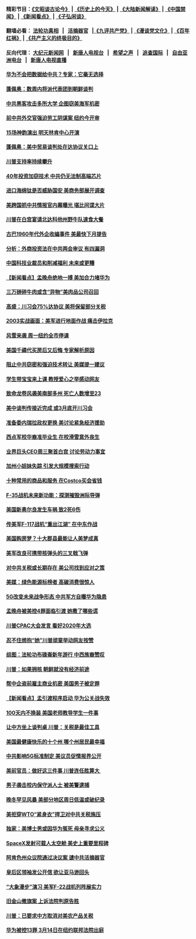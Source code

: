 #### 精彩节目：[《文昭谈古论今》](http://139.180.197.195/wenzhao) | [《历史上的今天》](http://139.180.197.195/today-in-history) | [《大陆新闻解读》](http://139.180.197.195/ntdtv-comedy) | [《中国禁闻》](http://139.180.197.195/ntdtv-news) | [《新闻看点》](http://139.180.197.195/news-insight) | [《子弘闲谈》](http://139.180.197.195/zihongxiantan/) 

 #### 翻墙必看： [法轮功真相](http://139.180.197.195:10000/videos/truth.html) &nbsp;&nbsp;|&nbsp;&nbsp; [活摘器官](http://139.180.197.195:10000/videos/res/Organs/) &nbsp;&nbsp;|[《九评共产党》](http://139.180.197.195:10000/videos/jiuping) | [《漫谈党文化》](http://139.180.197.195:10000/videos/mtdwh) | [《百年红祸》](http://139.180.197.195:10000/videos/bnhh) | [《共产主义的终极目的》](http://139.180.197.195:10000/videos/res/zjmd) 

 #### 反向代理： [大纪元新闻网](http://139.180.197.195:10080/) &nbsp;&nbsp;|&nbsp;&nbsp; [新唐人电视台](http://139.180.197.195:8000/) &nbsp;&nbsp;|&nbsp;&nbsp; [希望之声](http://139.180.197.195:8200/) &nbsp;&nbsp;|&nbsp;&nbsp; [追查国际](http://139.180.197.195:10010/) &nbsp;&nbsp;|&nbsp;&nbsp; [自由亚洲电台](http://139.180.197.195:9800/) &nbsp;&nbsp;|&nbsp;&nbsp; [新唐人电视直播](http://139.180.197.195/) 

#### [华为不会把数据给中共？专家：它毫无选择](../pages/nsc412/n11091261.md?t=03051836) 

#### [蓬佩奥：数周内将派代表团到朝鲜谈判](../pages/nsc412/n11091119.md?t=03051836) 

#### [中共黑客攻击多所大学 企图窃美海军机密](../pages/nsc412/n11091170.md?t=03051836) 

#### [前中共外交官强迫劳工阴谋案 纽约今开审](../pages/nsc412/n11090001.md?t=03051836) 

#### [15场神韵演出 明天林肯中心开演](../pages/nsc412/n11089990.md?t=03051836) 

#### [蓬佩奥：美中贸易谈判处在达协议关口上](../pages/nsc412/n11089620.md?t=03051836) 

#### [川普支持率持续攀升](../pages/nsc412/n11089760.md?t=03051836) 

#### [40年投资加窃技术 中共仍无法制高端芯片](../pages/nsc412/n11089086.md?t=03051836) 

#### [进口海绵钛是否威胁国安 美商务部展开调查](../pages/nsc412/n11089546.md?t=03051836) 

#### [美跨国抓中共情报官内幕曝光 堪比间谍大片](../pages/nsc412/n11089282.md?t=03051836) 

#### [川普在白宫宴请北达科他州野牛队速食大餐](../pages/nsc412/n11089308.md?t=03051836) 

#### [古巴1960年代外企收编事件 美最快下月提告](../pages/nsc412/n11089128.md?t=03051836) 

#### [分析：外商投资法在中共两会审议 有四漏洞](../pages/nsc412/n11089055.md?t=03051836) 

#### [中国科技业裁员和削减福利 未来或更糟](../pages/nsc412/n11089091.md?t=03051836) 

#### [【新闻看点】孟晚舟绝地一搏 美加合力堵华为](../pages/nsc412/n11088953.md?t=03051836) 

#### [三万磅碎牛肉或含“异物”美肉品公司召回](../pages/nsc412/n11088831.md?t=03051836) 

#### [高盛：川习会75%达协议 美将保留部分关税](../pages/nsc412/n11088120.md?t=03051836) 

#### [2003实战画面：美军进行地面作战 痛击伊拉克](../pages/nsc412/n11088010.md?t=03051836) 

#### [风雪来袭 周一纽约全市停课](../pages/nsc412/n11087247.md?t=03051836) 

#### [美国千禧代买房后又后悔 专家解析原因](../pages/nsc412/n11087415.md?t=03051836) 

#### [阻止中共窃密和强迫技术转让 美媒提一建议](../pages/nsc412/n11087339.md?t=03051836) 

#### [学生带宝宝来上课 教授爱心之举感动网友](../pages/nsc412/n11086804.md?t=03051836) 

#### [致命龙卷风袭美南部多州 死亡人数增至23](../pages/nsc412/n11087008.md?t=03051836) 

#### [美中谈判传接近完成 或3月底开川习会](../pages/nsc412/n11086539.md?t=03051836) 

#### [准备委内瑞拉政权更换 美讨论紧急经济援助](../pages/nsc412/n11086396.md?t=03051836) 

#### [西点军校华裔准毕业生 在校滑雪意外丧生](../pages/nsc412/n11086343.md?t=03051836) 

#### [业界巨头CEO周三聚首白宫 讨论劳动力事宜](../pages/nsc412/n11086331.md?t=03051836) 

#### [加州小姐妹失踪 引发大规模搜索行动](../pages/nsc412/n11086302.md?t=03051836) 

#### [十种常用的商品和服务 在Costco买会省钱](../pages/nsc412/n11083409.md?t=03051836) 

#### [F-35战机未来新功能：探测摧毁洲际导弹](../pages/nsc412/n11084576.md?t=03051836) 

#### [美国新奥尔良发生车祸 致2死6伤](../pages/nsc412/n11085688.md?t=03051836) 

#### [传美军F-117战机“重出江湖” 在中东作战](../pages/nsc412/n11085560.md?t=03051836) 

#### [美国购房梦？十大郡县最能让人美梦成真](../pages/nsc412/n11084365.md?t=03051836) 

#### [美军改良可携带核弹头的三叉戟飞弹](../pages/nsc412/n11085360.md?t=03051836) 

#### [对中共关税或长期存在 美公司找到应对之策](../pages/nsc412/n11084764.md?t=03051836) 

#### [美媒：绿色能源标榜者 高碳消费很惊人](../pages/nsc412/n11085202.md?t=03051836) 

#### [5G改变未来战争形态 中共军方自曝华为隐患](../pages/nsc412/n11080193.md?t=03051836) 

#### [孟晚舟被美控4罪面临引渡 她撒了哪些谎](../pages/nsc412/n11084821.md?t=03051836) 

#### [川普CPAC大会发言 看好2020年大选](../pages/nsc412/n11084682.md?t=03051836) 

#### [忍不住想抱“她”川普顽童举动网友按赞](../pages/nsc412/n11084691.md?t=03051836) 

#### [组图：法轮功布碌崙新年游行 中西族裔赞叹](../pages/nsc412/n11084713.md?t=03051836) 

#### [川普：如果拥核 朝鲜就没有经济前途](../pages/nsc412/n11084624.md?t=03051836) 

#### [帮中企盗前雇主商业机密 美国男子被定罪](../pages/nsc412/n11084590.md?t=03051836) 

#### [【新闻看点】孟引渡程序启动 华为公关战失效](../pages/nsc412/n11084453.md?t=03051836) 

#### [100天内不换装 美国老师教导学生一件事](../pages/nsc412/n11084543.md?t=03051836) 

#### [让中方坐上谈判桌 川普：关税是最佳工具](../pages/nsc412/n11084359.md?t=03051836) 

#### [美国最健康快乐的十个州 哪个州居民最幸福](../pages/nsc412/n11084450.md?t=03051836) 

#### [中共影响5G标准制定 美议员促情报界公开](../pages/nsc412/n11084422.md?t=03051836) 

#### [美前官员：做好这三件事 川普连任胜算大 ](../pages/nsc412/n11083314.md?t=03051836) 

#### [男子袭击校内保守派人士 被美警逮捕](../pages/nsc412/n11083471.md?t=03051836) 

#### [晚冬罕见风暴 美部分地区周日低温或破纪录](../pages/nsc412/n11084235.md?t=03051836) 

#### [美拒穿WTO“紧身衣”捍卫对中共关税施压](../pages/nsc412/n11084156.md?t=03051836) 

#### [独家：美博士男或因华为冤死 母亲寻求公义](../pages/nsc412/n11082270.md?t=03051836) 

#### [SpaceX发射可载人太空舱 美史上重要里程碑](../pages/nsc412/n11084023.md?t=03051836) 

#### [阿肯色州众议院通过决议案 谴中共活摘器官](../pages/nsc412/n11082231.md?t=03051836) 

#### [皇后区领袖发公开信  欲让亚马逊回头](../pages/nsc412/n11083353.md?t=03051836) 

#### [“大象漫步”演习 美军F-22战机列阵展实力](../pages/nsc412/n11083501.md?t=03051836) 

#### [旧金山撤旗案 上诉法院判原告胜](../pages/nsc412/n11083486.md?t=03051836) 

#### [川普：已要求中方取消对美农产品关税](../pages/nsc412/n11083216.md?t=03051836) 

#### [华为被控13罪 3月14日在纽约联邦法院出庭](../pages/nsc412/n11082772.md?t=03051836) 

